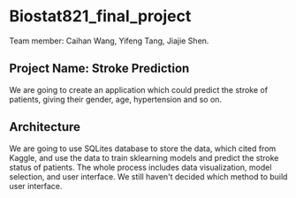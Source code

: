 # Biostat821_final_project
Team member: Caihan Wang, Yifeng Tang, Jiajie Shen. 
## Project Name: Stroke Prediction
We are going to create an application which could predict the stroke of patients, giving their gender, age, hypertension and so on. 
## Architecture
We are going to use SQLites database to store the data, which cited from Kaggle, and use the data to train sklearning models and predict the stroke status of patients. The whole process includes data visualization, model selection, and user interface. We still haven't decided which method to build user interface.
